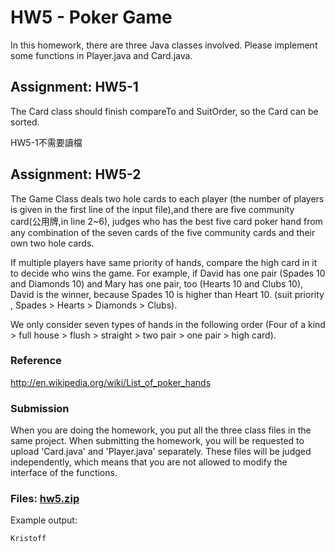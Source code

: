 # HW5 - Poker Game

In this homework, there are three Java classes involved. Please implement some functions in Player.java and Card.java.

## Assignment: HW5-1

The Card class should finish compareTo and SuitOrder, so the Card can be sorted. <br/>

HW5-1不需要讀檔

## Assignment: HW5-2

The Game Class deals two hole cards to each player (the number of players is given in the first line of the input file),and there are five community card(公用牌,in line 2~6), judges who has the best five card poker hand from any combination of the seven cards of the five community cards and their own two hole cards. <br/>

If multiple players have same priority of hands, compare the high card in it to decide who wins the game. For example, if David has one pair (Spades 10 and Diamonds 10) and Mary has one pair, too (Hearts 10 and Clubs 10), David is the winner, because Spades 10 is higher than Heart 10. (suit priority , Spades > Hearts > Diamonds > Clubs). <br/>

We only consider seven types of hands in the following order (Four of a kind > full house > flush > straight > two pair > one pair > high card).

### Reference
http://en.wikipedia.org/wiki/List_of_poker_hands

### Submission
When you are doing the homework, you put all the three class files in the same project. When submitting the homework, you will be requested to upload 'Card.java' and 'Player.java' separately. These files will be judged independently, which means that you are not allowed to modify the interface of the functions.

### Files: [hw5.zip](https://github.com/andrewkgs/PDSA/blob/master/hw5/hw5.zip)

Example output: 
```
Kristoff
```
